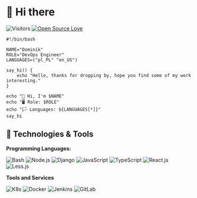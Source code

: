 # 👋 Hi there 
 
![Visitors](https://visitor-badge.laobi.icu/badge?page_id=dominikmatras.dominikmatras)
[![Open Source Love](https://badges.frapsoft.com/os/v1/open-source.svg?v=102)](https://github.com/ellerbrock/open-source-badge/)

```
#!/bin/bash

NAME="Dominik"
ROLE="DevOps Engineer"
LANGUAGES=("pl_PL" "en_US")

say_hi() {
    echo "Hello, thanks for dropping by, hope you find some of my work interesting."
}

echo "👋 Hi, I'm $NAME"
echo "🖥️ Role: $ROLE"
echo "🏳️ Languages: ${LANGUAGES[*]}"
say_hi
```

## 🔧 Technologies & Tools

**Programming Languages:**

![Bash](https://img.shields.io/badge/Code-Bash-royalblue?logo=gnubash&logoColor=white)
![Node.js](https://img.shields.io/badge/Code-Node.js-royalblue?logo=nodedotjs&logoColor=white)
![Django](https://img.shields.io/badge/Code-Django-royalblue?logo=django&logoColor=white)
![JavaScript](https://img.shields.io/badge/Code-JavaScript-royalblue?logo=javascript&logoColor=white)
![TypeScript](https://img.shields.io/badge/Code-TypeScript-royalblue?logo=typescript&logoColor=white)
![React.js](https://img.shields.io/badge/Code-React.js-royalblue?logo=react&logoColor=white)
![Less.js](https://img.shields.io/badge/Code-Less.js-royalblue?logo=less&logoColor=white)

**Tools and Services**

![K8s](https://img.shields.io/badge/Tools-Kubernetes-royalblue?logo=kubernetes&logoColor=white)
![Docker](https://img.shields.io/badge/Tools-Docker-royalblue?logo=docker&logoColor=white)
![Jenkins](https://img.shields.io/badge/Tools-Jenkins-royalblue?logo=jenkins&logoColor=white)
![GitLab](https://img.shields.io/badge/Tools-GitLab-royalblue?logo=gitlab&logoColor=white)

